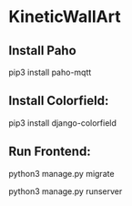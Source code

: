 # KineticWallArt

## Install Paho

pip3 install paho-mqtt

## Install Colorfield: 

pip3 install django-colorfield

## Run Frontend:

python3 manage.py migrate

python3 manage.py runserver
